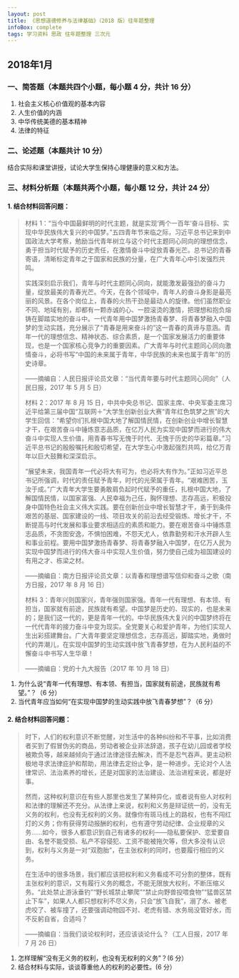 ```yaml
---
layout: post
title: 《思想道德修养与法律基础》（2018 版）往年题整理
infoBox: complete
tags: 学习资料 思政 往年题整理 三次元
---
```

## 2018年1月
### 一、简答题（本题共四个小题，每小题 4 分，共计 16 分）

1. 社会主义核心价值观的基本内容
2. 人生价值的内涵
3. 中华传统美德的基本精神
4. 法律的特征

### 二、论述题（本题共计 10 分）

结合实际和课堂讲授，试论大学生保持心理健康的意义和方法。

### 三、材料分析题（本题共两个小题，每小题 12 分，共计 24 分）
#### 1. 结合材料回答问题：

> 材料 1：“当今中国最鲜明的时代主题，就是实现‘两个一百年’奋斗目标、实现中华民族伟大复兴的中国梦。”五四青年节来临之际，习近平总书记来到中国政法大学考察，勉励当代青年树立与这个时代主题同心同向的理想信念，勇于担当时代赋予的历史责任，在激情奋斗中绽放青春光芒。总书记的青春寄语，清晰标定青年之于国家和民族的分量，在广大青年心中引发强烈共鸣。
> 
> 实践深刻启示我们，青年与时代主题同心同向，就能激发最强劲的奋斗力量，绽放最美的青春光芒。今天，在各个领域中，青年人的奋斗身影是最亮丽的风景。在各个岗位上，青春的火热干劲是最动人的旋律。他们虽然职业不同、地域有别，却都有一颗赤诚的心、一腔滚烫的激情，把理想和抱负熔铸在脚踏实地的奋斗中。一代青年用中国梦激扬青春梦、将青春梦融入中国梦的生动实践，充分展示了“青春是用来奋斗的”这一青春的真谛与意涵。青年一代的理想信念、精神状态、综合素质，是一个国家发展活力的重要体现，也是一个国家核心竞争力的重要因素。广大青年与时代主题同心同向激情奋斗，必将书写“中国的未来属于青年，中华民族的未来也属于青年”的历史诗章。
> 
> <p class="at-r">——摘编自：人民日报评论员文章：“当代青年要与时代主题同心同向”（人民日报，2017 年 5 月 5 日）</p>
> 
> 材料 2：2017 年 8 月 15 日，中共中央总书记、国家主席、中央军委主席习近平给第三届中国“互联网＋”大学生创新创业大赛“青年红色筑梦之旅”的大学生回信：“希望你们扎根中国大地了解国情民情，在创新创业中增长智慧才干，在艰苦奋斗中锤炼意志品质，在亿万人民为实现中国梦而进行的伟大奋斗中实现人生价值，用青春书写无愧于时代、无愧于历史的华彩篇章。”习近平总书记的殷殷嘱托和殷切希望，在大学生心中激起强烈共鸣，给亿万青年以巨大鼓舞和深深启示。
> 
> “展望未来，我国青年一代必将大有可为，也必将大有作为。”正如习近平总书记所强调，时代的责任赋予青年，时代的光荣属于青年。“艰难困苦，玉汝于成。”广大青年大学生要勇敢肩负起时代赋予的重任，扎根中国大地，了解国情民情，以国家富强、人民幸福为己任，胸怀理想、志存高远，积极投身中国特色社会主义伟大实践。要在创新创业中增长智慧才干，勇于到条件艰苦的基层、国家建设的一线、项目攻关的前沿去经受锻炼、增长才干，不断提高与时代发展和事业要求相适应的素质和能力。要在艰苦奋斗中锤炼意志品质，不贪图安逸，不惧怕困难，不怨天尤人，依靠勤劳和汗水开辟人生和事业前程。要用中国梦激扬青春梦、将青春梦融入中国梦，在亿万人民为实现中国梦而进行的伟大奋斗中实现人生价值，努力使自己成为祖国建设的有用之才、栋梁之材。
> 
> <p class="at-r">——摘编自：南方日报评论员文章：以青春和理想谱写信仰和奋斗之歌（南方日报，2017 年 8 月 16 日）</p>
> 
> 材料 3：青年兴则国家兴，青年强则国家强。青年一代有理想、有本领、有担当，国家就有前途，民族就有希望。中国梦是历史的、现实的，也是未来的；是我们这一代的，更是青年一代的。中华民族伟大复兴的中国梦终将在一代代青年的接力奋斗中变为现实。全党要关心和爱护青年，为他们实现人生出彩搭建舞台。广大青年要坚定理想信念，志存高远，脚踏实地，勇做时代的弄潮儿，在实现中国梦的生动实践中放飞青春梦想，在为人民利益的不懈奋斗中书写人生华章！
> 
> <p class="at-r">——摘编自：党的十九大报告（2017 年 10 月 18 日）</p>

1. 为什么说“青年一代有理想、有本领、有担当，国家就有前途，民族就有希望。”？（6 分）
2. 当代青年应当如何“在实现中国梦的生动实践中放飞青春梦想”？（6 分）

#### 2. 结合材料回答问题：

> 时下，人们的权利意识不断觉醒，对生活中的各种纠纷和不平事，比如消费者买到了假冒伪劣的商品，劳动者被企业非法辞退，孩子在幼儿园或者学校被欺负等，越来越倾向于通过法律途径去解决，而不是忍气吞声。更主动积极地寻求法律庇护和帮助，用法律去定纷止争，是一种进步。无论对个人法律常识、法治素养的增长，还是对国家的法治建设、法治进程来说，都是好事。
> 
> 然而，这种权利意识在有些人那里也发生了某种异化，或者说有些人对权利和法律的理解还不充分。从法律上来说，权利和义务是辩证统一的，没有无义务的权利，也没有无权利的义务。就像你有斑马线上的路权，也有不闯红灯的义务；你有获得劳动报酬的权利，也有遵守劳动纪律、企业规章的义务……如今，很多人都意识到自己有诸多的权利——隐私要保护、恋爱要自由、名誉不能受损、私产不容侵犯、工资不能被拖欠等，但大多没有认识到，权利与义务是一对“双胞胎”，在主张权利的同时，也要履行相应的义务。
> 
> 在生活中的很多场景，我们都应该把权利和义务看成不可分割的整体，既有主张权利的意识，又有履行义务的概念，不能无限放大权利，不断压缩义务。“此处禁止游泳垂钓”“野长城禁止攀爬”“禁止向野兽投喂食物”“猛兽区禁止下车”，如果人人都只想权利不尽义务，只会“放飞自我”，溺了水、被老虎咬了、被车撞了，还要强调动物园不对、老虎有错、水务局没管好水，而不反躬自省，合适吗？
> 
> <p class="at-r">——摘编自：当我们谈论权利时，还应该谈论什么？（工人日报，2017 年 7 月 26 日）</p>

1. 怎样理解“没有无义务的权利，也没有无权利的义务”？(6 分）
2. 结合材料与实际，谈谈尊重他人的权利的必要性。(6 分）